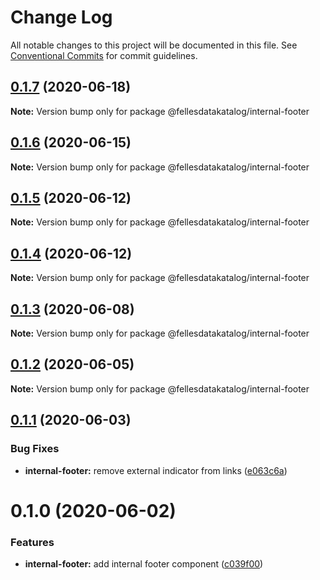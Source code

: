 # Change Log

All notable changes to this project will be documented in this file.
See [Conventional Commits](https://conventionalcommits.org) for commit guidelines.

## [0.1.7](https://github.com/fellesdatakatalog/fdk-kit/compare/@fellesdatakatalog/internal-footer@0.1.6...@fellesdatakatalog/internal-footer@0.1.7) (2020-06-18)

**Note:** Version bump only for package @fellesdatakatalog/internal-footer





## [0.1.6](https://github.com/fellesdatakatalog/fdk-kit/compare/@fellesdatakatalog/internal-footer@0.1.5...@fellesdatakatalog/internal-footer@0.1.6) (2020-06-15)

**Note:** Version bump only for package @fellesdatakatalog/internal-footer





## [0.1.5](https://github.com/fellesdatakatalog/fdk-kit/compare/@fellesdatakatalog/internal-footer@0.1.4...@fellesdatakatalog/internal-footer@0.1.5) (2020-06-12)

**Note:** Version bump only for package @fellesdatakatalog/internal-footer





## [0.1.4](https://github.com/fellesdatakatalog/fdk-kit/compare/@fellesdatakatalog/internal-footer@0.1.3...@fellesdatakatalog/internal-footer@0.1.4) (2020-06-12)

**Note:** Version bump only for package @fellesdatakatalog/internal-footer





## [0.1.3](https://github.com/fellesdatakatalog/fdk-kit/compare/@fellesdatakatalog/internal-footer@0.1.2...@fellesdatakatalog/internal-footer@0.1.3) (2020-06-08)

**Note:** Version bump only for package @fellesdatakatalog/internal-footer





## [0.1.2](https://github.com/fellesdatakatalog/fdk-kit/compare/@fellesdatakatalog/internal-footer@0.1.1...@fellesdatakatalog/internal-footer@0.1.2) (2020-06-05)

**Note:** Version bump only for package @fellesdatakatalog/internal-footer





## [0.1.1](https://github.com/fellesdatakatalog/fdk-kit/compare/@fellesdatakatalog/internal-footer@0.1.0...@fellesdatakatalog/internal-footer@0.1.1) (2020-06-03)


### Bug Fixes

* **internal-footer:** remove external indicator from links ([e063c6a](https://github.com/fellesdatakatalog/fdk-kit/commit/e063c6ab0eb04513ff945015f6f23e2e40196abe))





# 0.1.0 (2020-06-02)


### Features

* **internal-footer:** add internal footer component ([c039f00](https://github.com/fellesdatakatalog/fdk-kit/commit/c039f0016aaabf2f35b89a7b69b470c3c25a911f))
